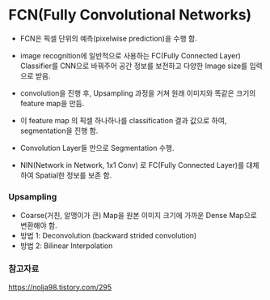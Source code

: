 

# FCN(Fully Convolutional Networks) 
- FCN은 픽셀 단위의 예측(pixelwise prediction)을 수행 함.
- image recognition에 일반적으로 사용하는 FC(Fully Connected Layer) Classifier를 CNN으로 바꿔주어 공간 정보를 보전하고 다양한 Image size를 입력으로 받음. 

- convolution을 진행 후, Upsampling 과정을 거쳐 원래 이미지와 똑같은 크기의 feature map을 만듬. 
- 이 feature map 의 픽셀 하나하나를 classification 결과 값으로 하여, segmentation을 진행 함. 
- Convolution Layer들 만으로 Segmentation 수행.

- NIN(Network in Network, 1x1 Conv) 로 FC(Fully Connected Layer)를 대체하여 Spatial한 정보를 보존 함.



### Upsampling 
- Coarse(거친, 알맹이가 큰) Map을 원본 이미지 크기에 가까운 Dense Map으로 변환해야 함.
- 방법 1: Deconvolution (backward strided convolution)
- 방법 2: Bilinear Interpolation


### 참고자료
https://nolja98.tistory.com/295

